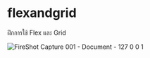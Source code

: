 # flexandgrid

ฝึกการใช้ Flex และ Grid


![FireShot Capture 001 - Document - 127 0 0 1](https://user-images.githubusercontent.com/12625408/78020995-9caddb80-737c-11ea-8a85-f03287de3058.png)
